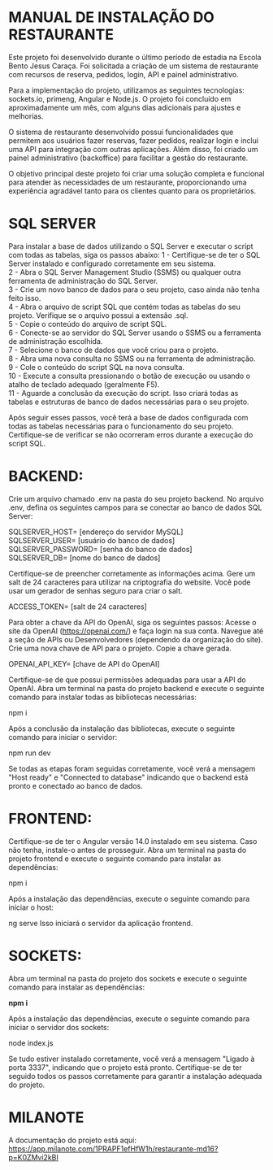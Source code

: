 # MANUAL DE INSTALAÇÃO DO RESTAURANTE
Este projeto foi desenvolvido durante o último período de estadia na Escola Bento Jesus Caraça. Foi solicitada a criação de um sistema de restaurante com recursos de reserva, pedidos, login, API e painel administrativo.

Para a implementação do projeto, utilizamos as seguintes tecnologias: sockets.io, primeng, Angular e Node.js. O projeto foi concluído em aproximadamente um mês, com alguns dias adicionais para ajustes e melhorias.

O sistema de restaurante desenvolvido possui funcionalidades que permitem aos usuários fazer reservas, fazer pedidos, realizar login e inclui uma API para integração com outras aplicações. Além disso, foi criado um painel administrativo (backoffice) para facilitar a gestão do restaurante.

O objetivo principal deste projeto foi criar uma solução completa e funcional para atender às necessidades de um restaurante, proporcionando uma experiência agradável tanto para os clientes quanto para os proprietários.

# SQL SERVER
Para instalar a base de dados utilizando o SQL Server e executar o script com todas as tabelas, siga os passos abaixo:
1 - Certifique-se de ter o SQL Server instalado e configurado corretamente em seu sistema.<br>
2 - Abra o SQL Server Management Studio (SSMS) ou qualquer outra ferramenta de administração do SQL Server.<br>
3 - Crie um novo banco de dados para o seu projeto, caso ainda não tenha feito isso.<br>
4 - Abra o arquivo de script SQL que contém todas as tabelas do seu projeto. Verifique se o arquivo possui a extensão .sql.<br>
5 - Copie o conteúdo do arquivo de script SQL.<br>
6 - Conecte-se ao servidor do SQL Server usando o SSMS ou a ferramenta de administração escolhida.<br>
7 - Selecione o banco de dados que você criou para o projeto.<br>
8 - Abra uma nova consulta no SSMS ou na ferramenta de administração.<br>
9 - Cole o conteúdo do script SQL na nova consulta.<br>
10 - Execute a consulta pressionando o botão de execução ou usando o atalho de teclado adequado (geralmente F5).<br>
11 - Aguarde a conclusão da execução do script. Isso criará todas as tabelas e estruturas de banco de dados necessárias para o seu projeto.<br>

Após seguir esses passos, você terá a base de dados configurada com todas as tabelas necessárias para o funcionamento do seu 
projeto. Certifique-se de verificar se não ocorreram erros durante a execução do script SQL.

# BACKEND:

Crie um arquivo chamado .env na pasta do seu projeto backend.
No arquivo .env, defina os seguintes campos para se conectar ao banco de dados SQL Server:

SQLSERVER_HOST= [endereço do servidor MySQL]<br>
SQLSERVER_USER= [usuário do banco de dados]<br>
SQLSERVER_PASSWORD= [senha do banco de dados]<br>
SQLSERVER_DB= [nome do banco de dados]<br>

Certifique-se de preencher corretamente as informações acima.
Gere um salt de 24 caracteres para utilizar na criptografia do website. Você pode usar um gerador de senhas seguro para criar o salt.

ACCESS_TOKEN= [salt de 24 caracteres]

Para obter a chave da API do OpenAI, siga os seguintes passos:
Acesse o site da OpenAI (https://openai.com/) e faça login na sua conta.
Navegue até a seção de APIs ou Desenvolvedores (dependendo da organização do site).
Crie uma nova chave de API para o projeto.
Copie a chave gerada.

OPENAI_API_KEY= [chave de API do OpenAI]

Certifique-se de que possui permissões adequadas para usar a API do OpenAI.
Abra um terminal na pasta do projeto backend e execute o seguinte comando para instalar todas as bibliotecas necessárias:

npm i

Após a conclusão da instalação das bibliotecas, execute o seguinte comando para iniciar o servidor:

npm run dev

Se todas as etapas foram seguidas corretamente, você verá a mensagem "Host ready" e "Connected to database" indicando que o backend está pronto e conectado ao banco de dados.

# FRONTEND:

Certifique-se de ter o Angular versão 14.0 instalado em seu sistema. Caso não tenha, instale-o antes de prosseguir.
Abra um terminal na pasta do projeto frontend e execute o seguinte comando para instalar as dependências:

npm i

Após a instalação das dependências, execute o seguinte comando para iniciar o host:

ng serve
Isso iniciará o servidor da aplicação frontend.

# SOCKETS:

Abra um terminal na pasta do projeto dos sockets e execute o seguinte comando para instalar as dependências:

<b>npm i</b>

Após a instalação das dependências, execute o seguinte comando para iniciar o servidor dos sockets:

node index.js

Se tudo estiver instalado corretamente, você verá a mensagem "Ligado à porta 3337", indicando que o projeto está pronto.
Certifique-se de ter seguido todos os passos corretamente para garantir a instalação adequada do projeto.
# MILANOTE
A documentação do projeto está aqui: https://app.milanote.com/1PRAPF1efHfW1h/restaurante-md16?p=K0ZMvi2kBI
